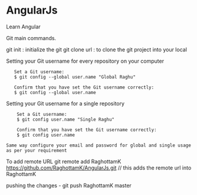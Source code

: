 # AngularJs
Learn Angular


Git main commands.

   git init  : initialize the git
   git clone url : to clone the git project into your local

   Setting your Git username for every repository on your computer

       Set a Git username:
       $ git config --global user.name "Global Raghu"

       Confirm that you have set the Git username correctly:
       $ git config --global user.name

   Setting your Git username for a single repository

        Set a Git username:
        $ git config user.name "Single Raghu"

        Confirm that you have set the Git username correctly:
        $ git config user.name

    Same way configure your email and password for global and single usage as per your requirement


To add remote URL
git remote add RaghottamK https://github.com/RaghottamK/AngularJs.git
// this adds the remote url into RaghottamK

pushing the changes -
git push RaghottamK master




